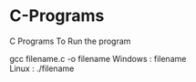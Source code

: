 # C-Programs
C Programs
To Run the program

gcc filename.c -o filename
Windows : filename   
Linux   : ./filename